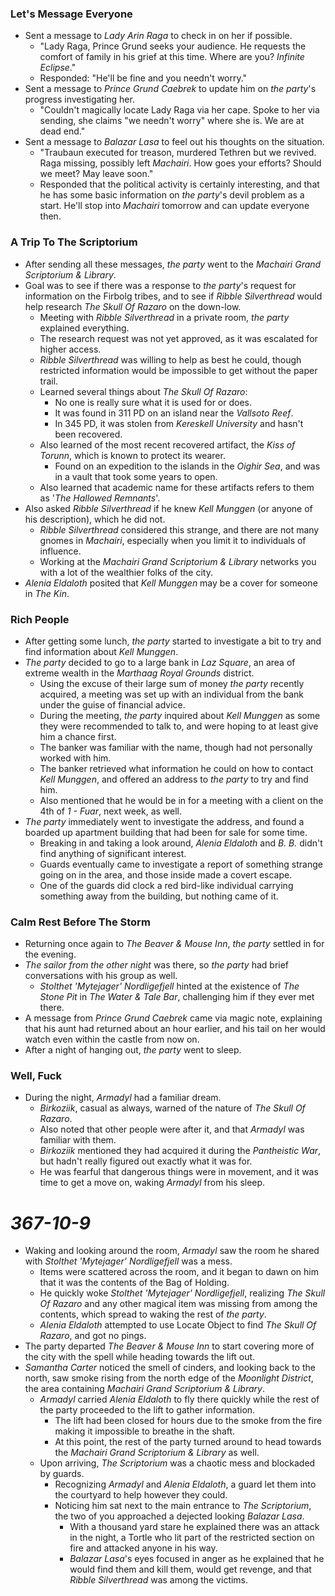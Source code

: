 ### Let's Message Everyone

* Sent a message to *Lady Arin Raga* to check in on her if possible.
  * "Lady Raga, Prince Grund seeks your audience. He requests the comfort of family in his grief at this time. Where are you? *Infinite Eclipse*."
  * Responded: "He'll be fine and you needn't worry."
* Sent a message to *Prince Grund Caebrek* to update him on *the party*'s progress investigating her.
  * "Couldn't magically locate Lady Raga via her cape. Spoke to her via sending, she claims "we needn't worry" where she is. We are at dead end."
* Sent a message to *Balazar Lasa* to feel out his thoughts on the situation.
  * "Traubaun executed for treason, murdered Tethren but we revived. Raga missing, possibly left *Machairi*. How goes your efforts? Should we meet? May leave soon."
  * Responded that the political activity is certainly interesting, and that he has some basic information on *the party*'s devil problem as a start. He'll stop into *Machairi* tomorrow and can update everyone then.

### A Trip To The Scriptorium

* After sending all these messages, *the party* went to the *Machairi Grand Scriptorium & Library*.
* Goal was to see if there was a response to *the party*'s request for information on the Firbolg tribes, and to see if *Ribble Silverthread* would help research *The Skull Of Razaro* on the down-low.
  * Meeting with *Ribble Silverthread* in a private room, *the party* explained everything.
  * The research request was not yet approved, as it was escalated for higher access.
  * *Ribble Silverthread* was willing to help as best he could, though restricted information would be impossible to get without the paper trail.
  * Learned several things about *The Skull Of Razaro*:
    * No one is really sure what it is used for or does.
    * It was found in 311 PD on an island near the *Vallsoto Reef*.
    * In 345 PD, it was stolen from *Kereskell University* and hasn't been recovered.
  * Also learned of the most recent recovered artifact, the *Kiss of Torunn*, which is known to protect its wearer.
    * Found on an expedition to the islands in the *Oighir Sea*, and was in a vault that took some years to open.
  * Also learned that academic name for these artifacts refers to them as '*The Hallowed Remnants*'.
* Also asked *Ribble Silverthread* if he knew *Kell Munggen* (or anyone of his description), which he did not.
  * *Ribble Silverthread* considered this strange, and there are not many gnomes in *Machairi*, especially when you limit it to individuals of influence.
  * Working at the *Machairi Grand Scriptorium & Library* networks you with a lot of the wealthier folks of the city.
* *Alenia Eldaloth* posited that *Kell Munggen* may be a cover for someone in *The Kin*.

### Rich People

* After getting some lunch, *the party* started to investigate a bit to try and find information about *Kell Munggen*.
* *The party* decided to go to a large bank in *Laz Square*, an area of extreme wealth in the *Marthaag Royal Grounds* district.
  * Using the excuse of their large sum of money *the party* recently acquired, a meeting was set up with an individual from the bank under the guise of financial advice.
  * During the meeting, *the party* inquired about *Kell Munggen* as some they were recommended to talk to, and were hoping to at least give him a chance first.
  * The banker was familiar with the name, though had not personally worked with him.
  * The banker retrieved what information he could on how to contact *Kell Munggen*, and offered an address to *the party* to try and find him.
  * Also mentioned that he would be in for a meeting with a client on the 4th of *1 - Fuar*, next week, as well.
* *The party* immediately went to investigate the address, and found a boarded up apartment building that had been for sale for some time.
  * Breaking in and taking a look around, *Alenia Eldaloth* and *B. B.* didn't find anything of significant interest.
  * Guards eventually came to investigate a report of something strange going on in the area, and those inside made a covert escape.
  * One of the guards did clock a red bird-like individual carrying something away from the building, but nothing came of it.

### Calm Rest Before The Storm

* Returning once again to *The Beaver & Mouse Inn*, *the party* settled in for the evening.
* *The sailor from the other night* was there, so *the party* had brief conversations with his group as well.
  * *Stolthet 'Mytejager' Nordligefjell* hinted at the existence of *The Stone Pit* in *The Water & Tale Bar*, challenging him if they ever met there.
* A message from *Prince Grund Caebrek* came via magic note, explaining that his aunt had returned about an hour earlier, and his tail on her would watch even within the castle from now on.
* After a night of hanging out, *the party* went to sleep.

### Well, Fuck

* During the night, *Armadyl* had a familiar dream.
  * *Birkoziik*, casual as always, warned of the nature of *The Skull Of Razaro*.
  * Also noted that other people were after it, and that *Armadyl* was familiar with them.
  * *Birkoziik* mentioned they had acquired it during the *Pantheistic War*, but hadn't really figured out exactly what it was for.
  * He was fearful that dangerous things were in movement, and it was time to get a move on, waking *Armadyl* from his sleep.

# *367-10-9*

* Waking and looking around the room, *Armadyl* saw the room he shared with *Stolthet 'Mytejager' Nordligefjell* was a mess.
  * Items were scattered across the room, and it began to dawn on him that it was the contents of the Bag of Holding.
  * He quickly woke *Stolthet 'Mytejager' Nordligefjell*, realizing *The Skull Of Razaro* and any other magical item was missing from among the contents, which spread to waking the rest of *the party*.
  * *Alenia Eldaloth* attempted to use Locate Object to find *The Skull Of Razaro*, and got no pings.
* The party departed *The Beaver & Mouse Inn* to start covering more of the city with the spell while heading towards the lift out.
* *Samantha Carter* noticed the smell of cinders, and looking back to the north, saw smoke rising from the north edge of the *Moonlight District*, the area containing *Machairi Grand Scriptorium & Library*.
  * *Armadyl* carried *Alenia Eldaloth* to fly there quickly while the rest of the party proceeded to the lift to gather information.
    * The lift had been closed for hours due to the smoke from the fire making it impossible to breathe in the shaft.
    * At this point, the rest of the party turned around to head towards the *Machairi Grand Scriptorium & Library* as well.
  * Upon arriving, *The Scriptorium* was a chaotic mess and blockaded by guards.
    * Recognizing *Armadyl* and *Alenia Eldaloth*, a guard let them into the courtyard to help however they could.
    * Noticing him sat next to the main entrance to *The Scriptorium*, the two of you approached a dejected looking *Balazar Lasa*.
      * With a thousand yard stare he explained there was an attack in the night, a Tortle who lit part of the restricted section on fire and attacked anyone in his way.
      * *Balazar Lasa*'s eyes focused in anger as he explained that he would find them and kill them, would get revenge, and that *Ribble Silverthread* was among the victims.

